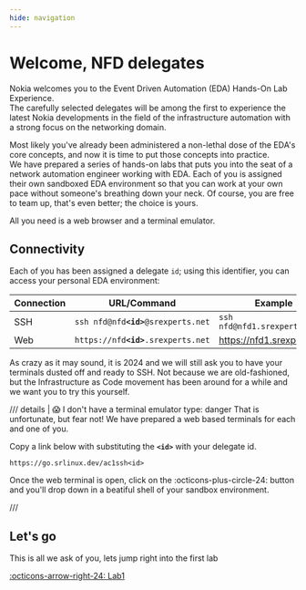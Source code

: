 ```yaml
---
hide: navigation
---
```


# Welcome, NFD delegates

Nokia welcomes you to the Event Driven Automation (EDA) Hands-On Lab Experience.  
The carefully selected delegates will be among the first to experience the latest Nokia developments in the field of the infrastructure automation with a strong focus on the networking domain.

Most likely you've already been administered a non-lethal dose of the EDA's core concepts, and now it is time to put those concepts into practice.  
We have prepared a series of hands-on labs that puts you into the seat of a network automation engineer working with EDA. Each of you is assigned their own sandboxed EDA environment so that you can work at your own pace without someone's breathing down your neck. Of course, you are free to team up, that's even better; the choice is yours.

All you need is a web browser and a terminal emulator.

## Connectivity

Each of you has been assigned a delegate `id`; using this identifier, you can access your personal EDA environment:

| Connection | URL/Command                             | Example                      |
| ---------- | --------------------------------------- | ---------------------------- |
| SSH        | `ssh nfd@nfd`**`<id>`**`@srexperts.net` | `ssh nfd@nfd1.srexperts.net` |
| Web        | `https://nfd`**`<id>`**`.srexperts.net` | <https://nfd1.srexperts.net> |

As crazy as it may sound, it is 2024 and we will still ask you to have your terminals dusted off and ready to SSH. Not because we are old-fashioned, but the Infrastructure as Code movement has been around for a while and we want you to try this yourself.

/// details | :scream: I don't have a terminal emulator
    type: danger
That is unfortunate, but fear not! We have prepared a web based terminals for each and one of you.

Copy a link below with substituting the **`<id>`** with your delegate id.

```
https://go.srlinux.dev/ac1ssh<id>
```

Once the web terminal is open, click on the :octicons-plus-circle-24: button and you'll drop down in a beatiful shell of your sandbox environment.

///

## Let's go

This is all we ask of you, lets jump right into the first lab

[:octicons-arrow-right-24: Lab1](lab1.md)
